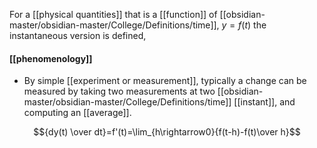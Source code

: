 For a [[physical quantities]] that is a [[function]] of [[obsidian-master/obsidian-master/College/Definitions/time]], $y=f(t)$ the instantaneous version is defined, 

#### [[phenomenology]]
- By simple [[experiment or measurement]], typically a change can be measured by taking two measurements at two [[obsidian-master/obsidian-master/College/Definitions/time]] [[instant]], and computing an [[average]].

$${dy(t) \over dt}=f'(t)=\lim_{h\rightarrow0}{f(t-h)-f(t)\over h}$$
